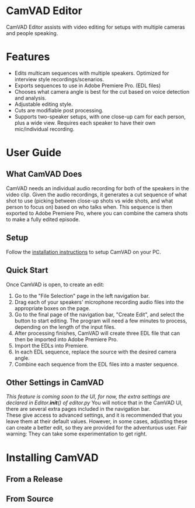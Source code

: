 # CamVAD Editor
CamVAD Editor assists with video editing for setups with multiple cameras and people speaking.  
  
# Features
 - Edits multicam sequences with multiple speakers. Optimized for interview style recordings/scenarios.
 - Exports sequences to use in Adobe Premiere Pro. (EDL files)
 - Chooses what camera angle is best for the cut based on voice detection and analysis.
 - Adjustable editing style.
 - Cuts are modifiable post processing.
 - Supports two-speaker setups, with one close-up cam for each person, plus a wide view. Requires each speaker to have their own mic/individual recording.

# User Guide
## What CamVAD Does
CamVAD needs an individual audio recording for both of the speakers in the video clip. Given the audio recordings, it generates a cut sequence of what shot to use (picking between close-up shots vs wide shots, and what person to focus on) based on who talks when. This sequence is then exported to Adobe Premiere Pro, where you can combine the camera shots to make a fully edited episode.
## Setup
Follow the [installation instructions](#Installing%20CamVAD) to setup CamVAD on your PC.
## Quick Start
Once CamVAD is open, to create an edit:
 1. Go to the "File Selection" page in the left navigation bar.  
 2. Drag each of your speakers' microphone recording audio files into the appropriate boxes on the page.  
 4. Go to the final page of the navigation bar, "Create Edit", and select the button to start editing. The program will need a few minutes to process, depending on the length of the input files.
 5. After processing finishes, CamVAD will create three EDL file that can then be imported into Adobe Premiere Pro.
 6. Import the EDLs into Premiere.
 7. In each EDL sequence, replace the source with the desired camera angle.
 8. Combine each sequence from the EDL files into a master sequence.
## Other Settings in CamVAD
*This feature is coming soon to the UI, for now, the extra settings are declared in Editor.__init__() of editor.py*
You will notice that in the CamVAD UI, there are several extra pages included in the navigation bar.  
These give access to advanced settings, and it is recommended that you leave them at their default values. However, in some cases, adjusting these can create a better edit, so they are provided for the adventurous user. Fair warning: They can take some experimentation to get right. 
# Installing CamVAD
## From a Release
## From Source
